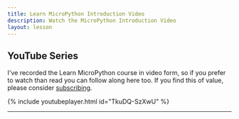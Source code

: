 ```yaml
---
title: Learn MicroPython Introduction Video
description: Watch the MicroPython Introduction Video
layout: lesson
---
```


## YouTube Series

I've recorded the Learn MicroPython course in video form, so if you prefer to watch than read you can follow along here too. If you find this of value, please consider [subscribing](https://www.youtube.com/c/kevinmcaleer28).

{% include youtubeplayer.html id="TkuDQ-SzXwU" %}

---
